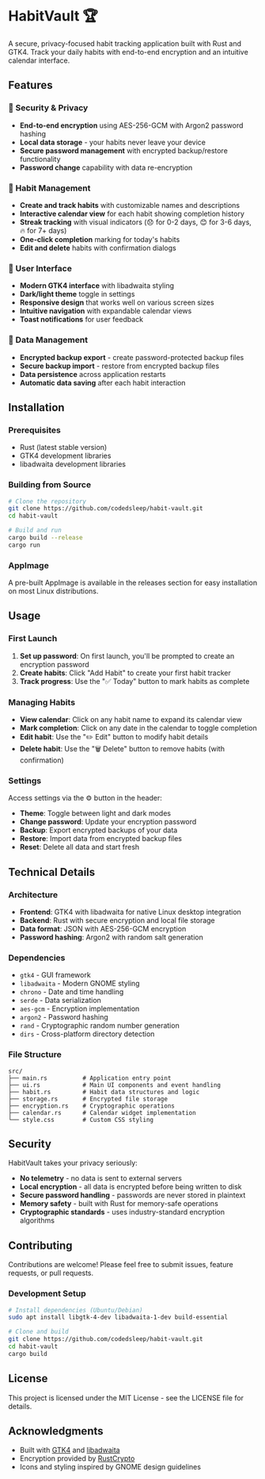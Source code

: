 # HabitVault 🏆

A secure, privacy-focused habit tracking application built with Rust and GTK4. Track your daily habits with end-to-end encryption and an intuitive calendar interface.

## Features

### 🔐 Security & Privacy
- **End-to-end encryption** using AES-256-GCM with Argon2 password hashing
- **Local data storage** - your habits never leave your device
- **Secure password management** with encrypted backup/restore functionality
- **Password change** capability with data re-encryption

### 📅 Habit Management
- **Create and track habits** with customizable names and descriptions
- **Interactive calendar view** for each habit showing completion history
- **Streak tracking** with visual indicators (😞 for 0-2 days, 😊 for 3-6 days, 🔥 for 7+ days)
- **One-click completion** marking for today's habits
- **Edit and delete** habits with confirmation dialogs

### 🎨 User Interface
- **Modern GTK4 interface** with libadwaita styling
- **Dark/light theme** toggle in settings
- **Responsive design** that works well on various screen sizes
- **Intuitive navigation** with expandable calendar views
- **Toast notifications** for user feedback

### 💾 Data Management
- **Encrypted backup export** - create password-protected backup files
- **Secure backup import** - restore from encrypted backup files
- **Data persistence** across application restarts
- **Automatic data saving** after each habit interaction

## Installation

### Prerequisites
- Rust (latest stable version)
- GTK4 development libraries
- libadwaita development libraries

### Building from Source

```bash
# Clone the repository
git clone https://github.com/codedsleep/habit-vault.git
cd habit-vault

# Build and run
cargo build --release
cargo run
```

### AppImage
A pre-built AppImage is available in the releases section for easy installation on most Linux distributions.

## Usage

### First Launch
1. **Set up password**: On first launch, you'll be prompted to create an encryption password
2. **Create habits**: Click "Add Habit" to create your first habit tracker
3. **Track progress**: Use the "✅ Today" button to mark habits as complete

### Managing Habits
- **View calendar**: Click on any habit name to expand its calendar view
- **Mark completion**: Click on any date in the calendar to toggle completion
- **Edit habit**: Use the "✏️ Edit" button to modify habit details
- **Delete habit**: Use the "🗑️ Delete" button to remove habits (with confirmation)

### Settings
Access settings via the ⚙️ button in the header:
- **Theme**: Toggle between light and dark modes
- **Change password**: Update your encryption password
- **Backup**: Export encrypted backups of your data
- **Restore**: Import data from encrypted backup files
- **Reset**: Delete all data and start fresh

## Technical Details

### Architecture
- **Frontend**: GTK4 with libadwaita for native Linux desktop integration
- **Backend**: Rust with secure encryption and local file storage
- **Data format**: JSON with AES-256-GCM encryption
- **Password hashing**: Argon2 with random salt generation

### Dependencies
- `gtk4` - GUI framework
- `libadwaita` - Modern GNOME styling
- `chrono` - Date and time handling
- `serde` - Data serialization
- `aes-gcm` - Encryption implementation  
- `argon2` - Password hashing
- `rand` - Cryptographic random number generation
- `dirs` - Cross-platform directory detection

### File Structure
```
src/
├── main.rs          # Application entry point
├── ui.rs            # Main UI components and event handling
├── habit.rs         # Habit data structures and logic
├── storage.rs       # Encrypted file storage
├── encryption.rs    # Cryptographic operations
├── calendar.rs      # Calendar widget implementation
└── style.css        # Custom CSS styling
```

## Security

HabitVault takes your privacy seriously:

- **No telemetry** - no data is sent to external servers
- **Local encryption** - all data is encrypted before being written to disk
- **Secure password handling** - passwords are never stored in plaintext
- **Memory safety** - built with Rust for memory-safe operations
- **Cryptographic standards** - uses industry-standard encryption algorithms

## Contributing

Contributions are welcome! Please feel free to submit issues, feature requests, or pull requests.

### Development Setup
```bash
# Install dependencies (Ubuntu/Debian)
sudo apt install libgtk-4-dev libadwaita-1-dev build-essential

# Clone and build
git clone https://github.com/codedsleep/habit-vault.git
cd habit-vault
cargo build
```

## License

This project is licensed under the MIT License - see the LICENSE file for details.

## Acknowledgments

- Built with [GTK4](https://gtk.org/) and [libadwaita](https://gnome.pages.gitlab.gnome.org/libadwaita/)
- Encryption provided by [RustCrypto](https://github.com/RustCrypto)
- Icons and styling inspired by GNOME design guidelines
